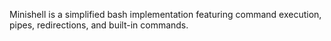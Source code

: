 Minishell is a simplified bash implementation featuring command execution, pipes, redirections, and built-in commands.
